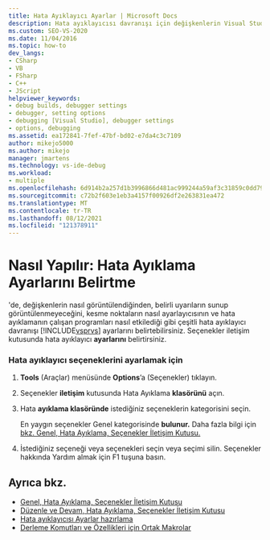 ```yaml
---
title: Hata Ayıklayıcı Ayarlar | Microsoft Docs
description: Hata ayıklayıcısı davranışı için değişkenlerin Visual Studio, hangi uyarıların verildiği ve kesme noktası ayarlama gibi çeşitli ayarları belirtin.
ms.custom: SEO-VS-2020
ms.date: 11/04/2016
ms.topic: how-to
dev_langs:
- CSharp
- VB
- FSharp
- C++
- JScript
helpviewer_keywords:
- debug builds, debugger settings
- debugger, setting options
- debugging [Visual Studio], debugger settings
- options, debugging
ms.assetid: ea172841-7fef-47bf-bd02-e7da4c3c7109
author: mikejo5000
ms.author: mikejo
manager: jmartens
ms.technology: vs-ide-debug
ms.workload:
- multiple
ms.openlocfilehash: 6d914b2a257d1b3996866d481ac999244a59af3c31859c0dd791d9c3e85d3ee7
ms.sourcegitcommit: c72b2f603e1eb3a4157f00926df2e263831ea472
ms.translationtype: MT
ms.contentlocale: tr-TR
ms.lasthandoff: 08/12/2021
ms.locfileid: "121378911"
---
```

# <a name="how-to-specify-debugger-settings"></a>Nasıl Yapılır: Hata Ayıklama Ayarlarını Belirtme
'de, değişkenlerin nasıl görüntülendiğinden, belirli uyarıların sunup görüntülenmeyeceğini, kesme noktaların nasıl ayarlayıcısının ve hata ayıklamanın çalışan programları nasıl etkilediği gibi çeşitli hata ayıklayıcı davranışı [!INCLUDE[vsprvs](../code-quality/includes/vsprvs_md.md)] ayarlarını belirtebilirsiniz. Seçenekler iletişim kutusunda hata ayıklayıcı **ayarlarını** belirtirsiniz.

### <a name="to-set-debugger-options"></a>Hata ayıklayıcı seçeneklerini ayarlamak için

1. **Tools** (Araçlar) menüsünde **Options**’a (Seçenekler) tıklayın.

2. Seçenekler **iletişim** kutusunda Hata Ayıklama **klasörünü** açın.

3. Hata **ayıklama klasöründe** istediğiniz seçeneklerin kategorisini seçin.

     En yaygın seçenekler Genel kategorisinde **bulunur.** Daha fazla bilgi için [bkz. Genel, Hata Ayıklama, Seçenekler İletişim Kutusu.](../debugger/general-debugging-options-dialog-box.md)

4. İstediğiniz seçeneği veya seçenekleri seçin veya seçimi silin. Seçenekler hakkında Yardım almak için F1 tuşuna basın.

## <a name="see-also"></a>Ayrıca bkz.
- [Genel, Hata Ayıklama, Seçenekler İletişim Kutusu](../debugger/general-debugging-options-dialog-box.md)
- [Düzenle ve Devam, Hata Ayıklama, Seçenekler İletişim Kutusu](./edit-and-continue.md)
- [Hata ayıklayıcısı Ayarlar hazırlama](../debugger/debugger-settings-and-preparation.md)
- [Derleme Komutları ve Özellikleri için Ortak Makrolar](/cpp/build/reference/common-macros-for-build-commands-and-properties)